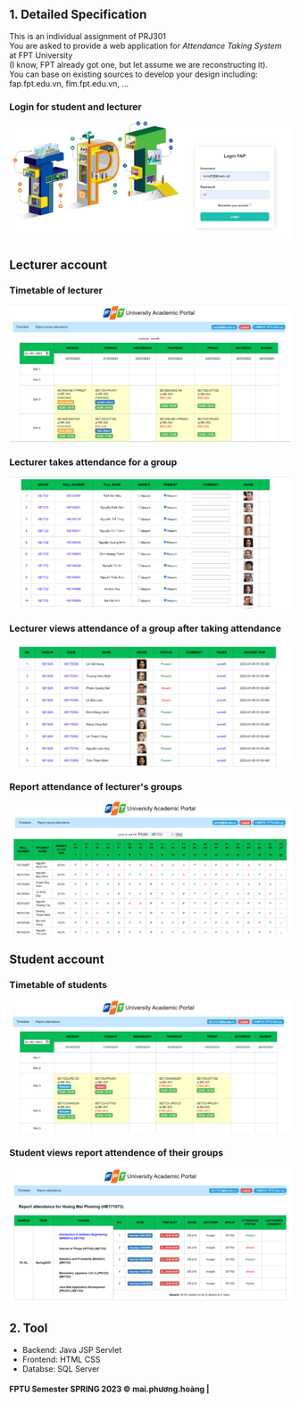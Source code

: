 ## 1. Detailed Specification

This is an individual assignment of PRJ301\
You are asked to provide a web application for *Attendance Taking System* at FPT University\
(I know, FPT already got one, but let assume we are reconstructing it).\
You can base on existing sources to develop your design including: fap.fpt.edu.vn, flm.fpt.edu.vn, ...

### Login for student and lecturer 
![LOGIN!](mockupScreen/login.png)

## Lecturer account
### Timetable of lecturer

![TIMETABLE-LECTURER!](mockupScreen/timetableInstructor.png)
### Lecturer takes attendance for a group 
![TAKE-ATTEND!](mockupScreen/takeAttendance.png)

### Lecturer views attendance of a group after taking attendance
![VIEW-ATTEND!](mockupScreen/viewAttendOfGroup.png)

### Report attendance of lecturer's groups 
![REPORT-GROUP-ATTEND!](mockupScreen/reportAttendGroup.png)

## Student account
### Timetable of students
![TIMETABLE-STUDENT!](mockupScreen/timetableStudent.png)

### Student views report attendence of their groups 
![REPORT-STUDENT-ATTEND!](mockupScreen/reportattendStudent.png)


## 2. Tool
* Backend: Java JSP Servlet
* Frontend: HTML CSS 
* Databse: SQL Server


#### FPTU Semester SPRING 2023 © mai.phương.hoàng |


